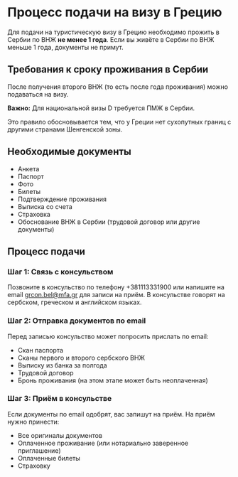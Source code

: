 # Процесс подачи на визу в Грецию
Для подачи на туристическую визу в Грецию необходимо прожить в Сербии по ВНЖ **не менее 1 года**. Если вы живёте в Сербии по ВНЖ меньше 1 года, документы не примут.

## Требования к сроку проживания в Сербии

После получения второго ВНЖ (то есть после года проживания) можно подаваться на визу.

**Важно:** Для национальной визы D требуется ПМЖ в Сербии.

Это правило обосновывается тем, что у Греции нет сухопутных границ с другими странами Шенгенской зоны.


## Необходимые документы

- Анкета
- Паспорт
- Фото
- Билеты
- Подтверждение проживания
- Выписка со счета
- Страховка
- Обоснование ВНЖ в Сербии (трудовой договор или другие документы)

## Процесс подачи

### Шаг 1: Связь с консульством

Позвоните в консульство по телефону +381113331900 или напишите на email grcon.bel@mfa.gr для записи на приём. В консульстве говорят на сербском, греческом и английском языках.

### Шаг 2: Отправка документов по email

Перед записью консульство может попросить прислать по email:

- Скан паспорта
- Сканы первого и второго сербского ВНЖ
- Выписку из банка за полгода
- Трудовой договор
- Бронь проживания (на этом этапе может быть неоплаченная)

### Шаг 3: Приём в консульстве

Если документы по email одобрят, вас запишут на приём. На приём нужно принести:

- Все оригиналы документов
- Оплаченное проживание (или нотариально заверенное приглашение)
- Оплаченные билеты
- Страховку
